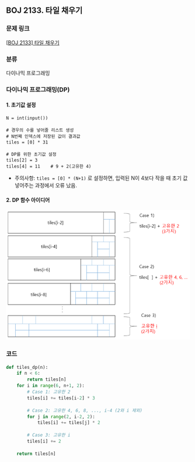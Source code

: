 ## BOJ 2133. 타일 채우기

### 문제 링크

[[BOJ 2133\] 타일 채우기](https://www.acmicpc.net/problem/2133)

### 분류

다이나믹 프로그래밍

### 다이나믹 프로그래밍(DP)

#### 1. 초기값 설정

```
N = int(input())

# 경우의 수를 넣어줄 리스트 생성
# N번째 인덱스에 저장된 값이 결과값
tiles = [0] * 31

# DP를 위한 초기값 설정
tiles[2] = 3
tiles[4] = 11    # 9 + 2(고유한 4)
```

- 주의사항: `tiles = [0] * (N+1)` 로 설정하면, 입력된 N이 4보다 작을 때 초기 값 넣어주는 과정에서 오류 났음.

#### 2. DP 함수 아이디어

[![img](./images/boj_2133_image.PNG)](https://github.com/kimsj-git/home/blob/master/1110_study/220820/assets/boj_2133_image.png)

### 코드

```python
def tiles_dp(n):
    if n < 6:
        return tiles[n]
    for i in range(6, n+1, 2):
        # Case 1: 고유한 2
        tiles[i] += tiles[i-2] * 3 
        
        # Case 2: 고유한 4, 6, 8, ..., i-4 (2와 i 제외)
        for j in range(2, i-2, 2):
            tiles[i] += tiles[j] * 2
        
        # Case 3: 고유한 i
        tiles[i] += 2
        
    return tiles[n]
```

